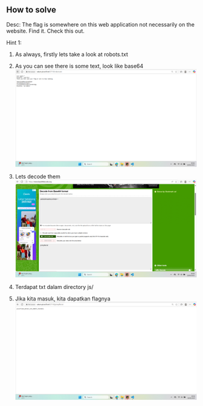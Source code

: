 
## How to solve

Desc: The flag is somewhere on this web application not necessarily on the website. Find it.
Check this out.


Hint 1: 

1. As always, firstly lets take a look at robots.txt

2. As you can see there is some text, look like base64 ![alt text](image.png)

3. Lets decode them ![alt text](image-1.png)

4. Terdapat txt dalam directory js/

5. Jika kita masuk, kita dapatkan flagnya ![alt text](image-2.png)

